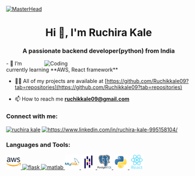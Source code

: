 
[![MasterHead](https://theninehertz.com/wp-content/uploads/2020/08/Python-Allows-Multi-tasking.gif)](https://ruchikkale09.io)
<h1 align="center">Hi 👋, I'm Ruchira Kale</h1>
<h3 align="center">A passionate backend developer(python) from India</h3>
<img align= "right" alt = "Coding" width = "400" src= "https://media.tenor.com/AlUkiGkR2j8AAAAM/new-game-ahagon-umiko-programming.gif">
- 🌱 I’m currently learning **AWS, React framework**

- 👨‍💻 All of my projects are available at [https://github.com/Ruchikkale09?tab=repositories](https://github.com/Ruchikkale09?tab=repositories)

- 📫 How to reach me **ruchikkale09@gmail.com**

<h3 align="left">Connect with me:</h3>
<p align="left">
<a href="https://linkedin.com/in/ruchira kale" target="blank"><img align="center" src="https://raw.githubusercontent.com/rahuldkjain/github-profile-readme-generator/master/src/images/icons/Social/linked-in-alt.svg" alt="ruchira kale" height="30" width="40" /></a>
<a href="https://kaggle.com/https://www.linkedin.com/in/ruchira-kale-995158104/" target="blank"><img align="center" src="https://raw.githubusercontent.com/rahuldkjain/github-profile-readme-generator/master/src/images/icons/Social/kaggle.svg" alt="https://www.linkedin.com/in/ruchira-kale-995158104/" height="30" width="40" /></a>
</p>

<h3 align="left">Languages and Tools:</h3>
<p align="left"> <a href="https://aws.amazon.com" target="_blank" rel="noreferrer"> <img src="https://raw.githubusercontent.com/devicons/devicon/master/icons/amazonwebservices/amazonwebservices-original-wordmark.svg" alt="aws" width="40" height="40"/> </a> <a href="https://flask.palletsprojects.com/" target="_blank" rel="noreferrer"> <img src="https://www.vectorlogo.zone/logos/pocoo_flask/pocoo_flask-icon.svg" alt="flask" width="40" height="40"/> </a> <a href="https://www.mathworks.com/" target="_blank" rel="noreferrer"> <img src="https://upload.wikimedia.org/wikipedia/commons/2/21/Matlab_Logo.png" alt="matlab" width="40" height="40"/> </a> <a href="https://www.mysql.com/" target="_blank" rel="noreferrer"> <img src="https://raw.githubusercontent.com/devicons/devicon/master/icons/mysql/mysql-original-wordmark.svg" alt="mysql" width="40" height="40"/> </a> <a href="https://pandas.pydata.org/" target="_blank" rel="noreferrer"> <img src="https://raw.githubusercontent.com/devicons/devicon/2ae2a900d2f041da66e950e4d48052658d850630/icons/pandas/pandas-original.svg" alt="pandas" width="40" height="40"/> </a> <a href="https://www.postgresql.org" target="_blank" rel="noreferrer"> <img src="https://raw.githubusercontent.com/devicons/devicon/master/icons/postgresql/postgresql-original-wordmark.svg" alt="postgresql" width="40" height="40"/> </a> <a href="https://www.python.org" target="_blank" rel="noreferrer"> <img src="https://raw.githubusercontent.com/devicons/devicon/master/icons/python/python-original.svg" alt="python" width="40" height="40"/> </a> <a href="https://reactjs.org/" target="_blank" rel="noreferrer"> <img src="https://raw.githubusercontent.com/devicons/devicon/master/icons/react/react-original-wordmark.svg" alt="react" width="40" height="40"/> </a> </p>
